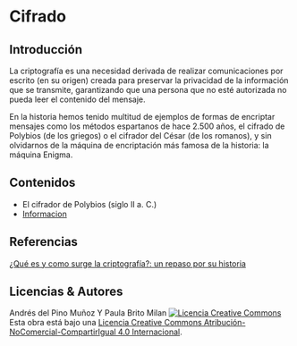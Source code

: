 # Cifrado

## Introducción
La criptografía es una necesidad derivada de realizar comunicaciones por escrito (en su origen) creada para preservar la privacidad de la información que se transmite, garantizando que una persona que no esté autorizada no pueda leer el contenido del mensaje.

En la historia hemos tenido multitud de ejemplos de formas de encriptar mensajes como los métodos espartanos de hace 2.500 años, el cifrado de Polybios (de los griegos) o el cifrador del César (de los romanos), y sin olvidarnos de la máquina de encriptación más famosa de la historia: la máquina Enigma.

## Contenidos
- El cifrador de Polybios (siglo II a. C.)
- [Informacion](polybios.md) 


## Referencias
[¿Qué es y como surge la criptografía?: un repaso por su historia](https://www.genbeta.com/desarrollo/que-es-y-como-surge-la-criptografia-un-repaso-por-su-historia#:~:text=En%20la%20historia%20hemos%20tenido,la%20historia%3A%20la%20m%C3%A1quina%20Enigma.)


## Licencias & Autores

Andrés del Pino Muñoz Y Paula Brito Milan
<a rel="license" href="http://creativecommons.org/licenses/by-nc-sa/4.0/"><img alt="Licencia Creative Commons" style="border-width:0" src="https://i.creativecommons.org/l/by-nc-sa/4.0/88x31.png" /></a><br />Esta obra está bajo una <a rel="license" href="http://creativecommons.org/licenses/by-nc-sa/4.0/">Licencia Creative Commons Atribución-NoComercial-CompartirIgual 4.0 Internacional</a>.
